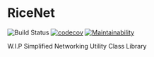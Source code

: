 # RiceNet
![Build Status](https://ci.appveyor.com/api/projects/status/github/ricepuffz/RiceNet?branch=master&svg=true)
[![codecov](https://codecov.io/gh/ricepuffz/RiceNet/branch/master/graph/badge.svg?token=XMNPEFTV9A)](https://codecov.io/gh/ricepuffz/RiceNet)
[![Maintainability](https://api.codeclimate.com/v1/badges/5de30526359fbe89a809/maintainability)](https://codeclimate.com/github/ricepuffz/RiceNet/maintainability)

W.I.P Simplified Networking Utility Class Library
